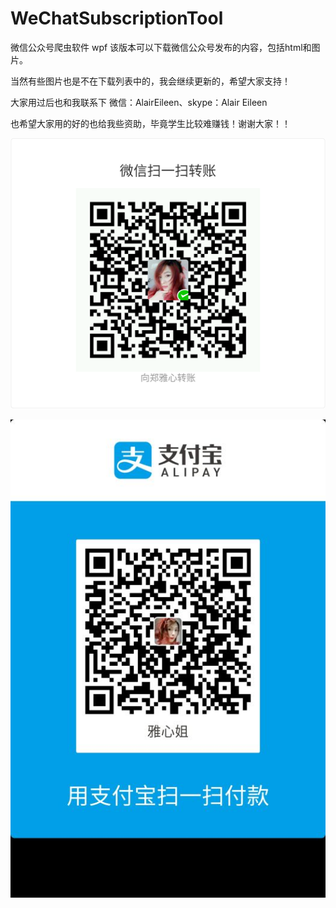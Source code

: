 

# WeChatSubscriptionTool
微信公众号爬虫软件 wpf
该版本可以下载微信公众号发布的内容，包括html和图片。

当然有些图片也是不在下载列表中的，我会继续更新的，希望大家支持！

大家用过后也和我联系下
                  微信：AlairEileen、skype：Alair Eileen
                  
                  
也希望大家用的好的也给我些资助，毕竟学生比较难赚钱！谢谢大家！！

![image](https://github.com/AlairEileen/AlairSpace/blob/master/Resources/WeChatCode.jpg)


![image](https://github.com/AlairEileen/AlairSpace/blob/master/Resources/AlipayCode.jpg)

